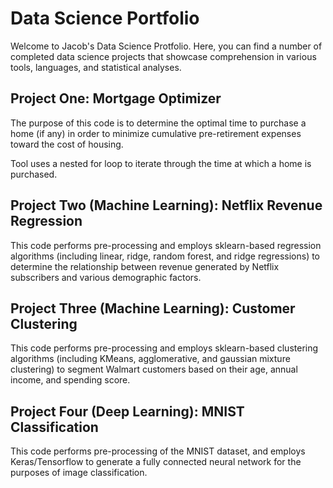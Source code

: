 # Data Science Portfolio
Welcome to Jacob's Data Science Protfolio. Here, you can find a number of completed data science projects that showcase comprehension in various tools, languages, and statistical analyses.

## Project One: Mortgage Optimizer 
The purpose of this code is to determine the optimal time to purchase a home (if any) in order to minimize cumulative pre-retirement expenses toward the cost of housing.

Tool uses a nested for loop to iterate through the time at which a home is purchased.

## Project Two (Machine Learning): Netflix Revenue Regression
This code performs pre-processing and employs sklearn-based regression algorithms (including linear, ridge, random forest, and ridge regressions) to determine the relationship between revenue generated by Netflix subscribers and various demographic factors. 

## Project Three (Machine Learning): Customer Clustering
This code performs pre-processing and employs sklearn-based clustering algorithms (including KMeans, agglomerative, and gaussian mixture clustering) to segment Walmart customers based on their age, annual income, and spending score.

## Project Four (Deep Learning): MNIST Classification
This code performs pre-processing of the MNIST dataset, and employs Keras/Tensorflow to generate a fully connected neural network for the purposes of image classification. 
